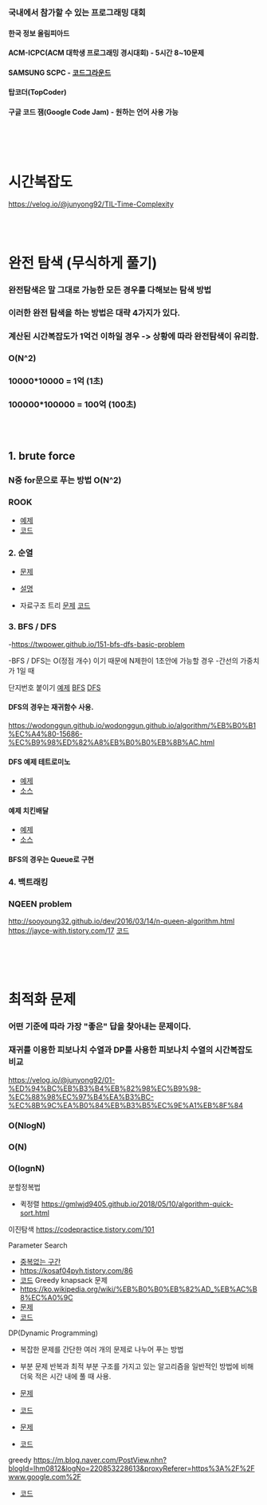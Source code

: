 ### 국내에서 참가할 수 있는 프로그래밍 대회

#### 한국 정보 올림피아드

#### ACM-ICPC(ACM 대학생 프로그래밍 경시대회) - 5시간 8~10문제

#### SAMSUNG SCPC - [코드그라운드](https://www.codeground.org/)

#### 탑코더(TopCoder)

#### 구글 코드 잼(Google Code Jam) - 원하는 언어 사용 가능

<br/><br/><br/>

# 시간복잡도

https://velog.io/@junyong92/TIL-Time-Complexity

<br/><br/>

# 완전 탐색 (무식하게 풀기)

### 완전탐색은 말 그대로 가능한 모든 경우를 다해보는 탐색 방법

### 이러한 완전 탐색을 하는 방법은 대략 4가지가 있다.

### 계산된 시간복잡도가 1억건 이하일 경우 -> 상황에 따라 완전탐색이 유리함.

### O(N^2)

### 10000\*10000 = 1억 (1초)

### 100000\*100000 = 100억 (100초)

<br/><br/>

<h2>1. brute force</h2>
  
  ### N중 for문으로 푸는 방법 O(N^2)

### ROOK

- [예제](<https://github.com/zoomspeed/data-structure-and-algorithm/blob/master/Lv%203.%20(Simple%20Brute-Force%20Algorithm)%201/rook/rook.md>)
- [코드](<https://github.com/zoomspeed/data-structure-and-algorithm/blob/master/Lv%203.%20(Simple%20Brute-Force%20Algorithm)%201/rook/Main.java>)

<h3>2. 순열</h3>

- [문제](https://www.acmicpc.net/problem/10974)
- [설명](https://fieldanimal.tistory.com/26)

- 자료구조 트리
   [문제](https://github.com/zoomspeed/data-structure-and-algorithm/blob/master/Lv.13.%20%ED%8A%B8%EB%A6%AC(Tree)/%ED%8A%B8%EB%A6%AC%EC%88%9C%ED%9A%8C%EA%B2%B0%EA%B3%BC%EC%B6%9C%EB%A0%A5%ED%95%98%EA%B8%B0/%ED%8A%B8%EB%A6%AC%EC%88%9C%ED%9A%8C%EA%B2%B0%EA%B3%BC%EC%B6%9C%EB%A0%A5%ED%95%98%EA%B8%B0.md)
   [코드](https://github.com/zoomspeed/data-structure-and-algorithm/blob/master/Lv.13.%20%ED%8A%B8%EB%A6%AC(Tree)/%ED%8A%B8%EB%A6%AC%EC%88%9C%ED%9A%8C%EA%B2%B0%EA%B3%BC%EC%B6%9C%EB%A0%A5%ED%95%98%EA%B8%B0/Main.java#L42)

 <h3>3. BFS / DFS</h3>

  -https://twpower.github.io/151-bfs-dfs-basic-problem

  -BFS / DFS는 O(정점 개수) 이기 때문에 N제한이 1초안에 가능할 경우 -간선의 가중치가 1일 때

단지번호 붙이기
[예제](https://github.com/zoomspeed/data-structure-and-algorithm/blob/master/Lv.19.%20BFS/%EB%8B%A8%EC%A7%80%EB%B2%88%ED%98%B8%20%EB%B6%99%EC%9D%B4%EA%B8%B0/%EB%8B%A8%EC%A7%80%EB%B2%88%ED%98%B8%20%EB%B6%99%EC%9D%B4%EA%B8%B0.md)
[BFS](https://github.com/zoomspeed/data-structure-and-algorithm/blob/master/Lv.19.%20BFS/%EB%8B%A8%EC%A7%80%EB%B2%88%ED%98%B8%20%EB%B6%99%EC%9D%B4%EA%B8%B0/Main.java)
[DFS](https://github.com/zoomspeed/data-structure-and-algorithm/blob/master/Lv.18.%20DFS/%EB%8B%A8%EC%A7%80%EB%B2%88%ED%98%B8%20%EB%B6%99%EC%9D%B4%EA%B8%B0/Main.java)

#### DFS의 경우는 재귀함수 사용.

https://wodonggun.github.io/wodonggun.github.io/algorithm/%EB%B0%B1%EC%A4%80-15686-%EC%B9%98%ED%82%A8%EB%B0%B0%EB%8B%AC.html

#### DFS 예제 테트로미노

- [예제](https://www.acmicpc.net/problem/14500)
- [소스](http://boj.kr/6ee2e31aa5e84222979f5eaabf6e314b)

#### 예제 치킨배달

- [예제](https://wodonggun.github.io/wodonggun.github.io/algorithm/%EB%B0%B1%EC%A4%80-15686-%EC%B9%98%ED%82%A8%EB%B0%B0%EB%8B%AC.html)
- [소스](http://boj.kr/a2f1d49b437d45d18c29a02042af3441)

#### BFS의 경우는 Queue로 구현

<h3>4. 백트래킹</h3>

### NQEEN problem

http://sooyoung32.github.io/dev/2016/03/14/n-queen-algorithm.html
https://jayce-with.tistory.com/17
[코드](https://github.com/zoomspeed/data-structure-and-algorithm/blob/master/Lv.21.%20BFS%20%26%20DFS%20Problems/NQUEEN/Main.java)
<br/><br/><br/><br/><br/>

# 최적화 문제

### 어떤 기준에 따라 가장 "좋은" 답을 찾아내는 문제이다.

### 재귀를 이용한 피보나치 수열과 DP를 사용한 피보나치 수열의 시간복잡도 비교

https://velog.io/@junyong92/01-%ED%94%BC%EB%B3%B4%EB%82%98%EC%B9%98-%EC%88%98%EC%97%B4%EA%B3%BC-%EC%8B%9C%EA%B0%84%EB%B3%B5%EC%9E%A1%EB%8F%84

### O(NlogN)

### O(N)

### O(lognN)

분할정복법

- 퀵정렬
https://gmlwjd9405.github.io/2018/05/10/algorithm-quick-sort.html


이진탐색
https://codepractice.tistory.com/101

Parameter Search

- [중복없는 구간](https://github.com/zoomspeed/data-structure-and-algorithm/blob/master/Lv.10.%20parameter%20search/%EC%A4%91%EB%B3%B5%EC%97%86%EB%8A%94%EA%B5%AC%EA%B0%84/%EC%A4%91%EB%B3%B5%EC%97%86%EB%8A%94%EA%B5%AC%EA%B0%84.md)
- https://kosaf04pyh.tistory.com/86
- [코드](https://github.com/zoomspeed/data-structure-and-algorithm/blob/master/Lv.10.%20parameter%20search/%EC%A4%91%EB%B3%B5%EC%97%86%EB%8A%94%EA%B5%AC%EA%B0%84/Main.java)
  Greedy
  knapsack 문제
- https://ko.wikipedia.org/wiki/%EB%B0%B0%EB%82%AD_%EB%AC%B8%EC%A0%9C
- [문제](https://github.com/zoomspeed/data-structure-and-algorithm/blob/master/Lv.22.%20Greedy%20Algorithm/Fractional%20knapsack/Fractional%20knapsack.md)
- [코드](https://github.com/zoomspeed/data-structure-and-algorithm/blob/master/Lv.22.%20Greedy%20Algorithm/Fractional%20knapsack/Main.java)

DP(Dynamic Programming)
- 복잡한 문제를 간단한 여러 개의 문제로 나누어 푸는 방법
- 부분 문제 반복과 최적 부분 구조를 가지고 있는 알고리즘을 일반적인 방법에 비해 더욱 적은 시간 내에 풀 때 사용.
- [문제](https://www.acmicpc.net/problem/2747)
- [코드](http://boj.kr/49c399d9f87743a9bac986b98b780cef)

- [문제](https://github.com/zoomspeed/data-structure-and-algorithm/blob/master/Lv.16.%20Basic%20Dynamic%20Algorithm/%EC%A7%81%EC%82%AC%EA%B0%81%ED%98%95%EB%B0%B0%EC%B9%98%EC%9D%98%EA%B2%BD%EC%9A%B0%EC%9D%98%EC%88%98/%EC%A7%81%EC%82%AC%EA%B0%81%ED%98%95%EB%B0%B0%EC%B9%98%EC%9D%98%EA%B2%BD%EC%9A%B0%EC%9D%98%EC%88%98.md)
- [코드](https://github.com/zoomspeed/data-structure-and-algorithm/blob/master/Lv.16.%20Basic%20Dynamic%20Algorithm/%EC%A7%81%EC%82%AC%EA%B0%81%ED%98%95%EB%B0%B0%EC%B9%98%EC%9D%98%EA%B2%BD%EC%9A%B0%EC%9D%98%EC%88%98/Main.java)

greedy
https://m.blog.naver.com/PostView.nhn?blogId=lhm0812&logNo=220853228613&proxyReferer=https%3A%2F%2Fwww.google.com%2F

- [코드](https://github.com/zoomspeed/data-structure-and-algorithm/blob/master/Lv.22.%20Greedy%20Algorithm/Fractional%20knapsack/Main.java)